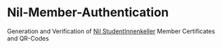 # Nil-Member-Authentication
Generation and Verification of [Nil StudentInnenkeller](https://nilklub.net/) Member Certificates and QR-Codes
